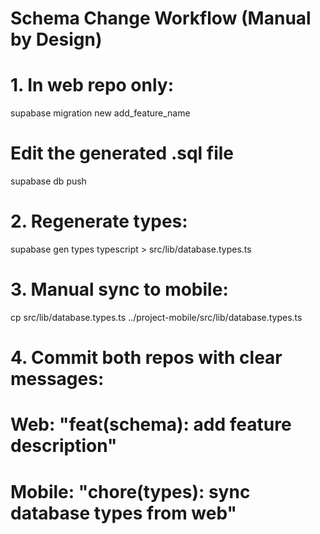 # Schema Change Workflow (Manual by Design)

# 1. In web repo only:
supabase migration new add_feature_name
# Edit the generated .sql file
supabase db push

# 2. Regenerate types:
supabase gen types typescript > src/lib/database.types.ts

# 3. Manual sync to mobile:
cp src/lib/database.types.ts ../project-mobile/src/lib/database.types.ts

# 4. Commit both repos with clear messages:
# Web: "feat(schema): add feature description"
# Mobile: "chore(types): sync database types from web"
